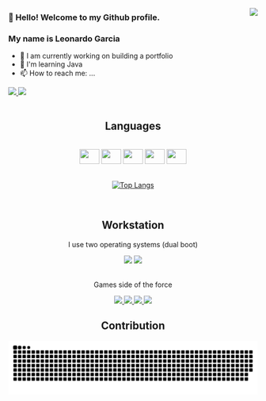 </p align="center">
  <img align="right" height="200" src="https://media.giphy.com/media/jdOm0IddQuJP2/giphy.gif" />
<p align="center">

<div>
  <h3>👋 Hello! Welcome to my Github profile.</h2>
  <h3>My name is Leonardo Garcia</h2>
</div>

- 🔭 I am currently working on building a portfolio
- 🌱 I'm learning Java
- 📫 How to reach me: ...

<div>
  <a href="https://www.linkedin.com/in/leonardo-garcia-ferreira/" target="_blank">
  <img src="https://img.shields.io/badge/LinkedIn-0077B5?style=for-the-badge&logo=linkedin&logoColor=white" target="_blank">
  </a>
  <a href="mailto:leokaka59@gmail.com" target="_blank">
  <img src="https://img.shields.io/badge/Microsoft_Outlook-0078D4?style=for-the-badge&logo=microsoft-outlook&logoColor=white" target="_blank">
  </a>
</div>

<br>

<div align="center">
  <h2>Languages</h2>
</div>

<br>

<div align="center">
  <img aling="center" height="30" width="40" src="https://cdn.jsdelivr.net/gh/devicons/devicon/icons/python/python-original.svg"/>
  <img aling="center" height="30" width="40" src="https://cdn.jsdelivr.net/gh/devicons/devicon/icons/java/java-original.svg"/>
  <img aling="center" height="30" width="40" src="https://cdn.jsdelivr.net/gh/devicons/devicon/icons/javascript/javascript-original.svg"/>
  <img aling="center" height="30" width="40" src="https://cdn.jsdelivr.net/gh/devicons/devicon/icons/html5/html5-original.svg"/>
  <img aling="center" height="30" width="40" src="https://cdn.jsdelivr.net/gh/devicons/devicon/icons/css3/css3-original.svg" />
</div>

<br>

<div align="center">

  
  [![Top Langs](https://github-readme-stats.vercel.app/api/top-langs/?username=NicolasSSantos&layout=compact&langs_count=10&theme=dark&hide_title=true)](https://github.com/NicolasSSantos/github-readme-stats)
</div>



<br>

<div align="center">
  <h2>Workstation</h2>
</div>


<div align="center">
  <p>I use two operating systems (dual boot)</p>
  <img src="https://img.shields.io/badge/Fedora-294172?style=for-the-badge&logo=fedora&logoColor=white"/>
  <img src="https://img.shields.io/badge/Windows-0078D6?style=for-the-badge&logo=windows&logoColor=white"/>
</div>

<br>

<div align="center">
  <p>Games side of the force</p> 
  <a href="https://steamcommunity.com/id/n1kolau/" target="_blank">
  <img src="https://img.shields.io/badge/Steam-000000?style=for-the-badge&logo=steam&logoColor=white" target="_blank">
  </a>
  <a href="" target="_blank">
  <img src="https://img.shields.io/badge/Epic%20Games-313131?style=for-the-badge&logo=Epic%20Games&logoColor=white" target="_blank">
  </a>
  <a href="" target="_blank">
  <img src="https://img.shields.io/badge/Xbox-107C10?style=for-the-badge&logo=xbox&logoColor=white" target="_blank">
  </a>
  <a href="" target="_blank">
  <img src="https://img.shields.io/badge/Riot_Games-D32936?style=for-the-badge&logo=riot-games&logoColor=white" target="_blank">
  </a>
</div>

<h2 align="center">Contribution</h2>

<p align="center">
  <img src="https://github.com/NicolasSSantos/NicolasSSantos/raw/output/github-contribution-grid-snake.svg" alt="snake">
</p>
          

